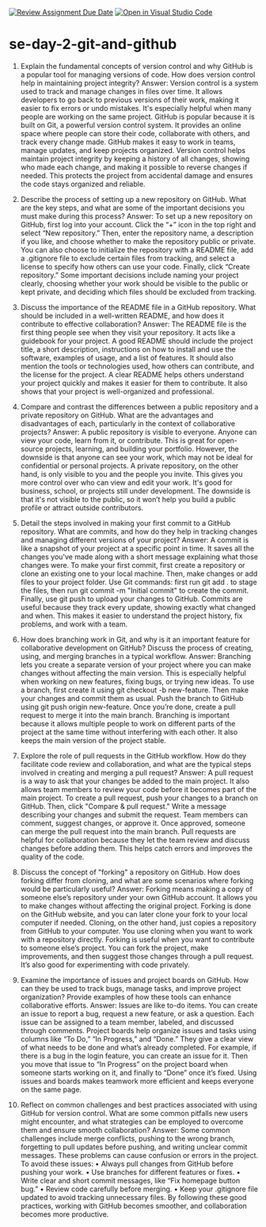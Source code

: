 [![Review Assignment Due Date](https://classroom.github.com/assets/deadline-readme-button-22041afd0340ce965d47ae6ef1cefeee28c7c493a6346c4f15d667ab976d596c.svg)](https://classroom.github.com/a/8wgCKhpZ)
[![Open in Visual Studio Code](https://classroom.github.com/assets/open-in-vscode-2e0aaae1b6195c2367325f4f02e2d04e9abb55f0b24a779b69b11b9e10269abc.svg)](https://classroom.github.com/online_ide?assignment_repo_id=15891226&assignment_repo_type=AssignmentRepo)
# se-day-2-git-and-github
1. Explain the fundamental concepts of version control and why GitHub is a popular tool for managing versions of code. How does version control help in maintaining project integrity?
Answer:
Version control is a system used to track and manage changes in files over time. It allows developers to go back to previous versions of their work, making it easier to fix errors or undo mistakes. It's especially helpful when many people are working on the same project.
GitHub is popular because it is built on Git, a powerful version control system. It provides an online space where people can store their code, collaborate with others, and track every change made. GitHub makes it easy to work in teams, manage updates, and keep projects organized.
Version control helps maintain project integrity by keeping a history of all changes, showing who made each change, and making it possible to reverse changes if needed. This protects the project from accidental damage and ensures the code stays organized and reliable.

2. Describe the process of setting up a new repository on GitHub. What are the key steps, and what are some of the important decisions you must make during this process?
Answer:
To set up a new repository on GitHub, first log into your account. Click the “+” icon in the top right and select “New repository.” Then, enter the repository name, a description if you like, and choose whether to make the repository public or private. You can also choose to initialize the repository with a README file, add a .gitignore file to exclude certain files from tracking, and select a license to specify how others can use your code. Finally, click “Create repository.”
Some important decisions include naming your project clearly, choosing whether your work should be visible to the public or kept private, and deciding which files should be excluded from tracking.

3. Discuss the importance of the README file in a GitHub repository. What should be included in a well-written README, and how does it contribute to effective collaboration?
Answer:
The README file is the first thing people see when they visit your repository. It acts like a guidebook for your project. A good README should include the project title, a short description, instructions on how to install and use the software, examples of usage, and a list of features. It should also mention the tools or technologies used, how others can contribute, and the license for the project.
A clear README helps others understand your project quickly and makes it easier for them to contribute. It also shows that your project is well-organized and professional.

4. Compare and contrast the differences between a public repository and a private repository on GitHub. What are the advantages and disadvantages of each, particularly in the context of collaborative projects?
Answer:
A public repository is visible to everyone. Anyone can view your code, learn from it, or contribute. This is great for open-source projects, learning, and building your portfolio. However, the downside is that anyone can see your work, which may not be ideal for confidential or personal projects.
A private repository, on the other hand, is only visible to you and the people you invite. This gives you more control over who can view and edit your work. It's good for business, school, or projects still under development. The downside is that it's not visible to the public, so it won’t help you build a public profile or attract outside contributors.

5. Detail the steps involved in making your first commit to a GitHub repository. What are commits, and how do they help in tracking changes and managing different versions of your project?
Answer:
A commit is like a snapshot of your project at a specific point in time. It saves all the changes you've made along with a short message explaining what those changes were.
To make your first commit, first create a repository or clone an existing one to your local machine. Then, make changes or add files to your project folder. Use Git commands: first run git add . to stage the files, then run git commit -m "Initial commit" to create the commit. Finally, use git push to upload your changes to GitHub.
Commits are useful because they track every update, showing exactly what changed and when. This makes it easier to understand the project history, fix problems, and work with a team.

6. How does branching work in Git, and why is it an important feature for collaborative development on GitHub? Discuss the process of creating, using, and merging branches in a typical workflow.
Answer:
Branching lets you create a separate version of your project where you can make changes without affecting the main version. This is especially helpful when working on new features, fixing bugs, or trying new ideas.
To use a branch, first create it using git checkout -b new-feature. Then make your changes and commit them as usual. Push the branch to GitHub using git push origin new-feature. Once you’re done, create a pull request to merge it into the main branch.
Branching is important because it allows multiple people to work on different parts of the project at the same time without interfering with each other. It also keeps the main version of the project stable.

7. Explore the role of pull requests in the GitHub workflow. How do they facilitate code review and collaboration, and what are the typical steps involved in creating and merging a pull request?
Answer:
A pull request is a way to ask that your changes be added to the main project. It also allows team members to review your code before it becomes part of the main project.
To create a pull request, push your changes to a branch on GitHub. Then, click "Compare & pull request." Write a message describing your changes and submit the request. Team members can comment, suggest changes, or approve it. Once approved, someone can merge the pull request into the main branch.
Pull requests are helpful for collaboration because they let the team review and discuss changes before adding them. This helps catch errors and improves the quality of the code.

8. Discuss the concept of "forking" a repository on GitHub. How does forking differ from cloning, and what are some scenarios where forking would be particularly useful?
Answer:
Forking means making a copy of someone else’s repository under your own GitHub account. It allows you to make changes without affecting the original project. Forking is done on the GitHub website, and you can later clone your fork to your local computer if needed.
Cloning, on the other hand, just copies a repository from GitHub to your computer. You use cloning when you want to work with a repository directly.
Forking is useful when you want to contribute to someone else’s project. You can fork the project, make improvements, and then suggest those changes through a pull request. It’s also good for experimenting with code privately.

9. Examine the importance of issues and project boards on GitHub. How can they be used to track bugs, manage tasks, and improve project organization? Provide examples of how these tools can enhance collaborative efforts.
Answer:
Issues are like to-do items. You can create an issue to report a bug, request a new feature, or ask a question. Each issue can be assigned to a team member, labeled, and discussed through comments.
Project boards help organize issues and tasks using columns like “To Do,” “In Progress,” and “Done.” They give a clear view of what needs to be done and what’s already completed.
For example, if there is a bug in the login feature, you can create an issue for it. Then you move that issue to “In Progress” on the project board when someone starts working on it, and finally to “Done” once it’s fixed.
Using issues and boards makes teamwork more efficient and keeps everyone on the same page.

10. Reflect on common challenges and best practices associated with using GitHub for version control. What are some common pitfalls new users might encounter, and what strategies can be employed to overcome them and ensure smooth collaboration?
Answer:
Some common challenges include merge conflicts, pushing to the wrong branch, forgetting to pull updates before pushing, and writing unclear commit messages. These problems can cause confusion or errors in the project.
To avoid these issues:
•	Always pull changes from GitHub before pushing your work.
•	Use branches for different features or fixes.
•	Write clear and short commit messages, like “Fix homepage button bug.”
•	Review code carefully before merging.
•	Keep your .gitignore file updated to avoid tracking unnecessary files.
By following these good practices, working with GitHub becomes smoother, and collaboration becomes more productive.

